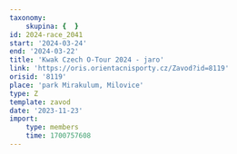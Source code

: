```yaml
---
taxonomy:
    skupina: {  }
id: 2024-race_2041
start: '2024-03-24'
end: '2024-03-22'
title: 'Kwak Czech O-Tour 2024 - jaro'
link: 'https://oris.orientacnisporty.cz/Zavod?id=8119'
orisid: '8119'
place: 'park Mirakulum, Milovice'
type: Z
template: zavod
date: '2023-11-23'
import:
    type: members
    time: 1700757608
---
```


